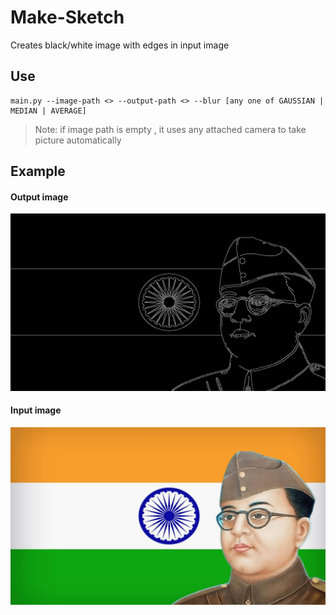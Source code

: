# Make-Sketch
Creates  black/white image with edges in input image

## Use
```
main.py --image-path <> --output-path <> --blur [any one of GAUSSIAN | MEDIAN | AVERAGE]
```
> Note: if image path is empty , it uses any attached camera to take picture automatically

## Example
#### Output image 
![](Output.png)

#### Input image
![](Input1.jpg)